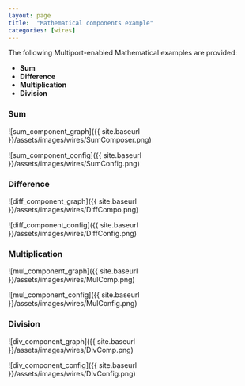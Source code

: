 ```yaml
---
layout: page
title:  "Mathematical components example"
categories: [wires]
---
```


The following Multiport-enabled Mathematical examples are provided:
- **Sum**
- **Difference**
- **Multiplication**
- **Division**

### Sum

![sum_component_graph]({{ site.baseurl }}/assets/images/wires/SumComposer.png)

![sum_component_config]({{ site.baseurl }}/assets/images/wires/SumConfig.png)

### Difference

![diff_component_graph]({{ site.baseurl }}/assets/images/wires/DiffCompo.png)

![diff_component_config]({{ site.baseurl }}/assets/images/wires/DiffConfig.png)

### Multiplication

![mul_component_graph]({{ site.baseurl }}/assets/images/wires/MulComp.png)

![mul_component_config]({{ site.baseurl }}/assets/images/wires/MulConfig.png)

### Division

![div_component_graph]({{ site.baseurl }}/assets/images/wires/DivComp.png)

![div_component_config]({{ site.baseurl }}/assets/images/wires/DivConfig.png)